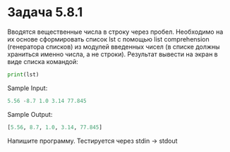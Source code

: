 # Задача 5.8.1

Вводятся вещественные числа в строку через пробел. Необходимо на их основе сформировать список lst с помощью list comprehension (генератора списков) из модулей введенных чисел (в списке должны храниться именно числа, а не строки). Результат вывести на экран в виде списка командой:

```python
print(lst)
```

Sample Input:

```python
5.56 -8.7 1.0 3.14 77.845
```

Sample Output:

```python
[5.56, 8.7, 1.0, 3.14, 77.845]
```

Напишите программу. Тестируется через stdin → stdout
